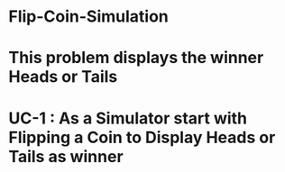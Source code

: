 # Flip-Coin-Simulation
# This problem displays the winner Heads or Tails

# UC-1 : As a Simulator start with Flipping a Coin to Display Heads or Tails as winner
